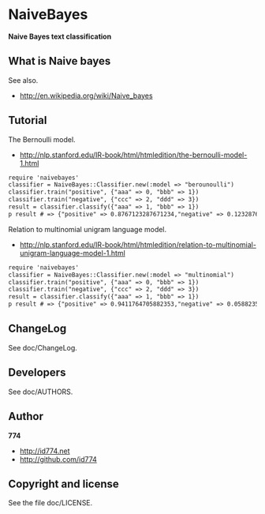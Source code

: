 NaiveBayes
==========

**Naive Bayes text classification**

What is Naive bayes
-------------------

See also.

+ http://en.wikipedia.org/wiki/Naive_bayes


Tutorial
--------

The Bernoulli model.

+ http://nlp.stanford.edu/IR-book/html/htmledition/the-bernoulli-model-1.html

``` html
require 'naivebayes'
classifier = NaiveBayes::Classifier.new(:model => "berounoulli")
classifier.train("positive", {"aaa" => 0, "bbb" => 1})
classifier.train("negative", {"ccc" => 2, "ddd" => 3})
result = classifier.classify({"aaa" => 1, "bbb" => 1})
p result # => {"positive" => 0.8767123287671234,"negative" => 0.12328767123287669}
```

Relation to multinomial unigram language model.

+ http://nlp.stanford.edu/IR-book/html/htmledition/relation-to-multinomial-unigram-language-model-1.html

``` html
require 'naivebayes'
classifier = NaiveBayes::Classifier.new(:model => "multinomial")
classifier.train("positive", {"aaa" => 0, "bbb" => 1})
classifier.train("negative", {"ccc" => 2, "ddd" => 3})
result = classifier.classify({"aaa" => 1, "bbb" => 1})
p result # => {"positive" => 0.9411764705882353,"negative" => 0.05882352941176469}
```


ChangeLog
---------

See doc/ChangeLog.


Developers
----------

See doc/AUTHORS.


Author
------

**774**

+ http://id774.net
+ http://github.com/id774


Copyright and license
---------------------

See the file doc/LICENSE.


